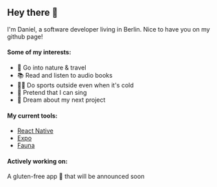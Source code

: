## Hey there 🦦
I'm Daniel, a software developer living in Berlin. Nice to have you on my github page!

#### Some of my interests:
- 🌳 Go into nature & travel
- 📚 Read and listen to audio books
- 🤸‍♂️ Do sports outside even when it's cold
- 🎤 Pretend that I can sing
- 🚀 Dream about my next project

#### My current tools:
- <a href="https://reactnative.dev/" target="_blank" rel="noopener noreferrer">React Native</a>
- <a href="https://expo.dev/" target="_blank" rel="noopener noreferrer">Expo</a>
- <a href="https://fauna.com/" target="_blank" rel="noopener noreferrer">Fauna</a>

#### Actively working on:
A gluten-free app 🌾 that will be announced soon
